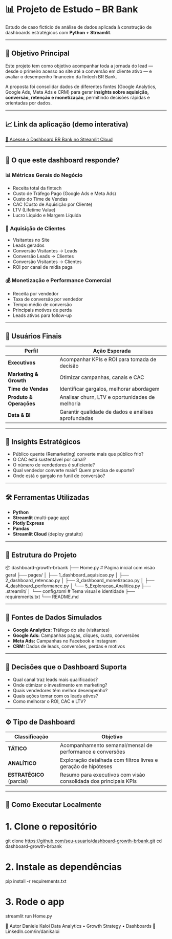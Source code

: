 # 📊 Projeto de Estudo – BR Bank

Estudo de caso fictício de análise de dados aplicada à construção de dashboards estratégicos com **Python + Streamlit**.

---

## 🎯 Objetivo Principal

Este projeto tem como objetivo acompanhar toda a jornada do lead — desde o primeiro acesso ao site até a conversão em cliente ativo — e avaliar o desempenho financeiro da fintech BR Bank.

A proposta foi consolidar dados de diferentes fontes (Google Analytics, Google Ads, Meta Ads e CRM) para gerar **insights sobre aquisição, conversão, retenção e monetização**, permitindo decisões rápidas e orientadas por dados.

---

## 📈 Link da aplicação (demo interativa)

[🔗 Acesse o Dashboard BR Bank no Streamlit Cloud](https://dashboard-growth-brbank.streamlit.app)

---

## 🚀 O que este dashboard responde?

### 📊 Métricas Gerais do Negócio

- Receita total da fintech  
- Custo de Tráfego Pago (Google Ads e Meta Ads)  
- Custo do Time de Vendas  
- CAC (Custo de Aquisição por Cliente)  
- LTV (Lifetime Value)  
- Lucro Líquido e Margem Líquida  

### 🧲 Aquisição de Clientes

- Visitantes no Site  
- Leads gerados  
- Conversão Visitantes → Leads  
- Conversão Leads → Clientes  
- Conversão Visitantes → Clientes  
- ROI por canal de mídia paga  

### 💰 Monetização e Performance Comercial

- Receita por vendedor  
- Taxa de conversão por vendedor  
- Tempo médio de conversão  
- Principais motivos de perda  
- Leads ativos para follow-up  

---

## 👥 Usuários Finais

| Perfil                | Ação Esperada                                      |
|-----------------------|----------------------------------------------------|
| **Executivos**        | Acompanhar KPIs e ROI para tomada de decisão       |
| **Marketing & Growth**| Otimizar campanhas, canais e CAC                   |
| **Time de Vendas**    | Identificar gargalos, melhorar abordagem           |
| **Produto & Operações** | Analisar churn, LTV e oportunidades de melhoria |
| **Data & BI**         | Garantir qualidade de dados e análises aprofundadas|

---

## 🧠 Insights Estratégicos

- Público quente (Remarketing) converte mais que público frio?  
- O CAC está sustentável por canal?  
- O número de vendedores é suficiente?  
- Qual vendedor converte mais? Quem precisa de suporte?  
- Onde está o gargalo no funil de conversão?  

---

## 🛠️ Ferramentas Utilizadas

- **Python**
- **Streamlit** (multi-page app)
- **Plotly Express**
- **Pandas**
- **Streamlit Cloud** (deploy gratuito)

---

## 📁 Estrutura do Projeto
📦 dashboard-growth-brbank ├── Home.py # Página inicial com visão geral ├── pages/ │ ├── 1_dashboard_aquisicao.py │ ├── 2_dashboard_retencao.py │ ├── 3_dashboard_monetizacao.py │ ├── 4_dashboard_performance.py │ └── 5_Exploracao_Analitica.py ├── .streamlit/ │ └── config.toml # Tema visual e identidade ├── requirements.txt └── README.md

---

## 🧾 Fontes de Dados Simulados

- **Google Analytics:** Tráfego do site (visitantes)  
- **Google Ads:** Campanhas pagas, cliques, custo, conversões  
- **Meta Ads:** Campanhas no Facebook e Instagram  
- **CRM:** Dados de leads, conversões, perdas e motivos  

---

## 📌 Decisões que o Dashboard Suporta

- Qual canal traz leads mais qualificados?  
- Onde otimizar o investimento em marketing?  
- Quais vendedores têm melhor desempenho?  
- Quais ações tomar com os leads ativos?  
- Como melhorar o ROI, CAC e LTV?  

---

## ⚙️ Tipo de Dashboard

| Classificação            | Objetivo                                                                 |
|--------------------------|--------------------------------------------------------------------------|
| **TÁTICO**               | Acompanhamento semanal/mensal de performance e conversões                |
| **ANALÍTICO**            | Exploração detalhada com filtros livres e geração de hipóteses           |
| **ESTRATÉGICO** (parcial)| Resumo para executivos com visão consolidada dos principais KPIs         |

---

## 🧪 Como Executar Localmente

# 1. Clone o repositório
git clone https://github.com/seu-usuario/dashboard-growth-brbank.git
cd dashboard-growth-brbank

# 2. Instale as dependências
pip install -r requirements.txt

# 3. Rode o app
streamlit run Home.py

💼 Autor
Daniele Kaloi
Data Analytics • Growth Strategy • Dashboards
🔗 LinkedIn.com/in/danikaloi
